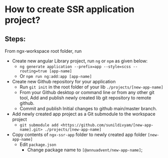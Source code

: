 # How to create SSR application project?

## Steps:

From ngx-workspace root folder, run

- Create new angular Library project, run `ng` or `npm` as given below:
  - `ng generate application --prefix=app --style=scss --routing=true [app-name]`
  - Or `npm run ng:add:app [app-name]`
- Create new Github repository for your application
  - Run `git init` in the root folder of your lib `./projects/[new-app-name]`
  - From your Github desktop or command line or from any other git tool, Add and publish newly created lib git repository to remote github.
  - Commit and publish Initial changes to github main/master branch.
- Add newly created app project as a Git submodule to the workspace project
  - `git submodule add <https://github.com/sunildivyam/[new-app-name].git> ./projects/[new-app-name]`
- Copy contents of `ngx-ssr-app` folder to newly created app folder `[new-app-name]`
    - Edit `package.json`
        - Change package name to `[@annuadvent/new-app-name]`;
